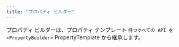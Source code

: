 ```yaml
---
title: "プロパティ ビルダー"
---
```


プロパティ ビルダーは、プロパティ テンプレート `持つすべての API を<PropertyBuilder>` PropertyTemplate から継承します。
